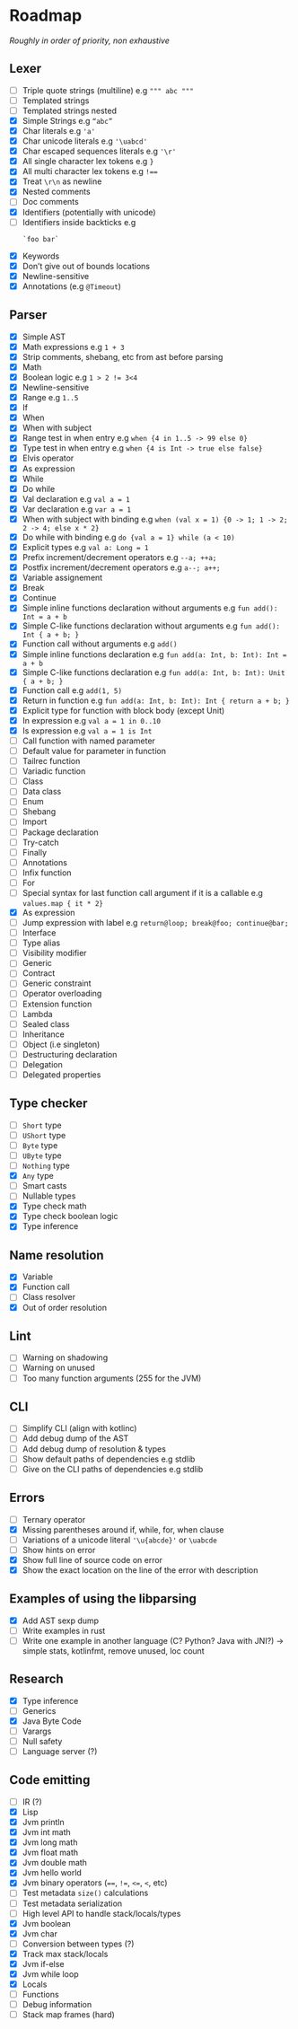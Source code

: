 # Roadmap

*Roughly in order of priority, non exhaustive*

## Lexer

- [ ] Triple quote strings (multiline) e.g `""" abc """`
- [ ] Templated strings
- [ ] Templated strings nested
- [x] Simple Strings e.g `“abc”`
- [x] Char literals e.g `'a'`
- [x] Char unicode literals e.g `'\uabcd'`
- [x] Char escaped sequences literals e.g `'\r'`
- [x] All single character lex tokens e.g `}`
- [x] All multi character lex tokens e.g `!==`
- [x] Treat `\r\n` as newline
- [x] Nested comments
- [ ] Doc comments
- [x] Identifiers (potentially with unicode)
- [ ] Identifiers inside backticks e.g
    ```
    `foo bar`
    ```
- [x] Keywords
- [x] Don’t give out of bounds locations
- [x] Newline-sensitive
- [x] Annotations (e.g `@Timeout`)

## Parser

- [x] Simple AST
- [x] Math expressions e.g  `1 + 3`
- [x] Strip comments, shebang, etc from ast before parsing
- [x] Math
- [x] Boolean logic e.g `1 > 2 != 3<4`
- [x] Newline-sensitive
- [x] Range e.g `1..5`
- [x] If
- [x] When
- [x] When with subject
- [x] Range test in when entry e.g `when {4 in 1..5 -> 99 else 0}`
- [x] Type test in when entry e.g `when {4 is Int -> true else false}`
- [x] Elvis operator
- [x] As expression
- [x] While
- [x] Do while
- [x] Val declaration e.g `val a = 1`
- [x] Var declaration e.g `var a = 1`
- [x] When with subject with binding e.g `when (val x = 1) {0 -> 1; 1 -> 2; 2 -> 4; else x * 2}`
- [x] Do while with binding e.g `do {val a = 1} while (a < 10)`
- [x] Explicit types e.g `val a: Long = 1`
- [x] Prefix increment/decrement operators e.g `--a; ++a;`
- [x] Postfix increment/decrement operators e.g `a--; a++;`
- [x] Variable assignement
- [x] Break
- [x] Continue
- [x] Simple inline functions declaration without arguments e.g `fun add(): Int = a + b`
- [x] Simple C-like functions declaration without arguments e.g `fun add(): Int { a + b; }`
- [x] Function call without arguments e.g `add()`
- [x] Simple inline functions declaration e.g `fun add(a: Int, b: Int): Int = a + b`
- [x] Simple C-like functions declaration e.g `fun add(a: Int, b: Int): Unit { a + b; }`
- [x] Function call e.g `add(1, 5)`
- [x] Return in function e.g `fun add(a: Int, b: Int): Int { return a + b; }`
- [x] Explicit type for function with block body (except Unit)
- [x] In expression e.g `val a = 1 in 0..10`
- [x] Is expression e.g `val a = 1 is Int`
- [ ] Call function with named parameter
- [ ] Default value for parameter in function
- [ ] Tailrec function
- [ ] Variadic function
- [ ] Class
- [ ] Data class
- [ ] Enum
- [ ] Shebang
- [ ] Import
- [ ] Package declaration
- [ ] Try-catch
- [ ] Finally
- [ ] Annotations
- [ ] Infix function
- [ ] For
- [ ] Special syntax for last function call argument if it is a callable e.g `values.map { it * 2}`
- [x] As expression
- [ ] Jump expression with label e.g `return@loop; break@foo; continue@bar;`
- [ ] Interface
- [ ] Type alias
- [ ] Visibility modifier
- [ ] Generic
- [ ] Contract
- [ ] Generic constraint
- [ ] Operator overloading
- [ ] Extension function
- [ ] Lambda
- [ ] Sealed class
- [ ] Inheritance
- [ ] Object (i.e singleton)
- [ ] Destructuring declaration
- [ ] Delegation
- [ ] Delegated properties

## Type checker

- [ ] `Short` type
- [ ] `UShort` type
- [ ] `Byte` type
- [ ] `UByte` type
- [ ] `Nothing` type
- [x] `Any` type
- [ ] Smart casts
- [ ] Nullable types
- [x] Type check math
- [x] Type check boolean logic
- [x] Type inference

## Name resolution

- [x] Variable
- [x] Function call
- [ ] Class resolver
- [x] Out of order resolution

## Lint

- [ ] Warning on shadowing
- [ ] Warning on unused
- [ ] Too many function arguments (255 for the JVM)

## CLI

- [ ] Simplify CLI (align with kotlinc)
- [ ] Add debug dump of the AST
- [ ] Add debug dump of resolution & types
- [ ] Show default paths of dependencies e.g stdlib
- [ ] Give on the CLI paths of dependencies e.g stdlib

## Errors

- [ ] Ternary operator
- [x] Missing parentheses around if, while, for, when clause
- [ ] Variations of a unicode literal `'\u{abcde}'` or `\uabcde`
- [ ] Show hints on error
- [x] Show full line of source code on error
- [x] Show the exact location on the line of the error with description

## Examples of using the libparsing

- [x] Add AST sexp dump
- [ ] Write examples in rust
- [ ] Write one example in another language (C? Python? Java with JNI?) -> simple stats, kotlinfmt, remove unused, loc count

## Research
- [x] Type inference
- [ ] Generics
- [x] Java Byte Code
- [ ] Varargs
- [ ] Null safety
- [ ] Language server (?)

## Code emitting

- [ ] IR (?)
- [x] Lisp
- [x] Jvm println
- [x] Jvm int math
- [x] Jvm long math
- [x] Jvm float math
- [x] Jvm double math
- [x] Jvm hello world
- [x] Jvm binary operators (`==`, `!=`, `<=`, `<`, etc)
- [ ] Test metadata `size()` calculations
- [ ] Test metadata serialization
- [ ] High level API to handle stack/locals/types
- [x] Jvm boolean
- [x] Jvm char
- [ ] Conversion between types (?)
- [x] Track max stack/locals
- [x] Jvm if-else
- [x] Jvm while loop
- [x] Locals
- [ ] Functions
- [ ] Debug information
- [ ] Stack map frames (hard)
